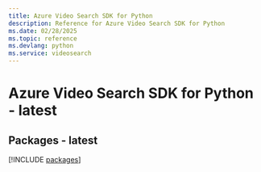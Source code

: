 ```yaml
---
title: Azure Video Search SDK for Python
description: Reference for Azure Video Search SDK for Python
ms.date: 02/28/2025
ms.topic: reference
ms.devlang: python
ms.service: videosearch
---
```

# Azure Video Search SDK for Python - latest
## Packages - latest
[!INCLUDE [packages](video-search-index.md)]